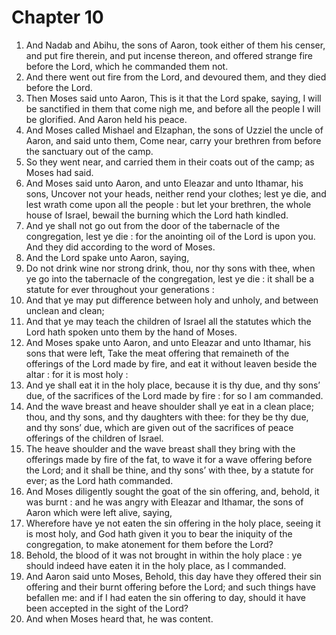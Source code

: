 # Chapter 10

1. And Nadab and Abihu, the sons of Aaron, took either of them his censer, and put fire therein, and put incense thereon, and offered strange fire before the Lord, which he commanded them not.
2. And there went out fire from the Lord, and devoured them, and they died before the Lord.
3. Then Moses said unto Aaron, This is it that the Lord spake, saying, I will be sanctified in them that come nigh me, and before all the people I will be glorified. And Aaron held his peace.
4. And Moses called Mishael and Elzaphan, the sons of Uzziel the uncle of Aaron, and said unto them, Come near, carry your brethren from before the sanctuary out of the camp.
5. So they went near, and carried them in their coats out of the camp; as Moses had said.
6. And Moses said unto Aaron, and unto Eleazar and unto Ithamar, his sons, Uncover not your heads, neither rend your clothes; lest ye die, and lest wrath come upon all the people : but let your brethren, the whole house of Israel, bewail the burning which the Lord hath kindled.
7. And ye shall not go out from the door of the tabernacle of the congregation, lest ye die : for the anointing oil of the Lord is upon you. And they did according to the word of Moses.
8. And the Lord spake unto Aaron, saying,
9. Do not drink wine nor strong drink, thou, nor thy sons with thee, when ye go into the tabernacle of the congregation, lest ye die : it shall be a statute for ever throughout your generations :
10. And that ye may put difference between holy and unholy, and between unclean and clean;
11. And that ye may teach the children of Israel all the statutes which the Lord hath spoken unto them by the hand of Moses.
12. And Moses spake unto Aaron, and unto Eleazar and unto Ithamar, his sons that were left, Take the meat offering that remaineth of the offerings of the Lord made by fire, and eat it without leaven beside the altar : for it is most holy :
13. And ye shall eat it in the holy place, because it is thy due, and thy sons’ due, of the sacrifices of the Lord made by fire : for so I am commanded.
14. And the wave breast and heave shoulder shall ye eat in a clean place; thou, and thy sons, and thy daughters with thee: for they be thy due, and thy sons’ due, which are given out of the sacrifices of peace offerings of the children of Israel.
15. The heave shoulder and the wave breast shall they bring with the offerings made by fire of the fat, to wave it for a wave offering before the Lord; and it shall be thine, and thy sons’ with thee, by a statute for ever; as the Lord hath commanded.
16. And Moses diligently sought the goat of the sin offering, and, behold, it was burnt : and he was angry with Eleazar and Ithamar, the sons of Aaron which were left alive, saying,
17. Wherefore have ye not eaten the sin offering in the holy place, seeing it is most holy, and God hath given it you to bear the iniquity of the congregation, to make atonement for them before the Lord?
18. Behold, the blood of it was not brought in within the holy place : ye should indeed have eaten it in the holy place, as I commanded.
19. And Aaron said unto Moses, Behold, this day have they offered their sin offering and their burnt offering before the Lord; and such things have befallen me: and if I had eaten the sin offering to day, should it have been accepted in the sight of the Lord?
20. And when Moses heard that, he was content.

